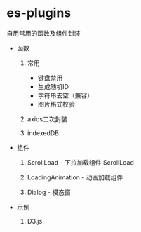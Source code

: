# es-plugins

自用常用的函数及组件封装 

- 函数

  1. 常用 
    
     + 键盘禁用
     + 生成随机ID
     + 字符串去空（兼容）
     + 图片格式校验 
  
  2. axios二次封装 
    
  3. indexedDB


- 组件

  1. ScrollLoad - 下拉加载组件 ScrollLoad

  2. LoadingAnimation - 动画加载组件
    
  3. Dialog - 模态窗
    

- 示例

  1. D3.js
